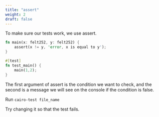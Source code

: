 ```yaml
---
title: "assert"
weight: 2
draft: false
---
```

To make sure our tests work, we use assert.

```rust {.codebox}
fn main(x: felt252, y: felt252) {
    assert(x != y, 'error, x is equal to y');
}

#[test]
fn test_main() {
    main(1,2);
}
```

The first argument of assert is the condition we want to check, and the second is a message we will see on the console if the condition is false.

Run ```cairo-test file_name```

Try changing it so that the test fails.
